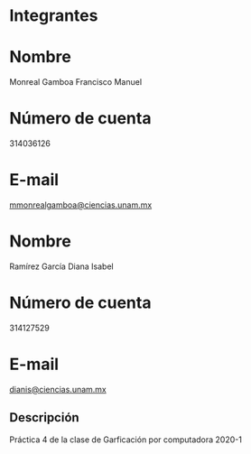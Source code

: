 # Integrantes #
# Nombre #
Monreal Gamboa Francisco Manuel
# Número de cuenta #
314036126
# E-mail #
mmonrealgamboa@ciencias.unam.mx
# Nombre #
Ramírez García Diana Isabel
# Número de cuenta #
314127529
# E-mail #
dianis@ciencias.unam.mx
## Descripción ##
Práctica 4 de la clase de Garficación por computadora 2020-1
